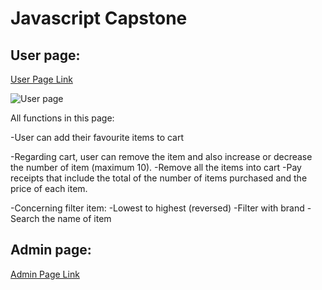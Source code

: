 # Javascript Capstone  


## User page: 
[User Page Link](https://capstone-2-six.vercel.app/)

![User page](https://user-images.githubusercontent.com/115157278/212227554-63f7cc12-3f5a-4929-a7e5-be11bfef62ae.png)

All functions in this page: 

-User can add their favourite items to cart

-Regarding cart, user can remove the item and also increase or decrease the number of item (maximum 10).
  -Remove all the items into cart
  -Pay receipts that include the total of the number of items purchased and the price of each item. 

-Concerning filter item:
  -Lowest to highest (reversed)
  -Filter with brand
  -Search the name of item
## Admin page: 
[Admin Page Link](https://capstone-2-six.vercel.app/admin.html)
